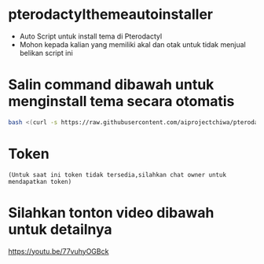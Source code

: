 # pterodactylthemeautoinstaller
- Auto Script untuk install tema di Pterodactyl
- Mohon kepada kalian yang memiliki akal dan otak untuk tidak menjual belikan script ini

# Salin command dibawah untuk menginstall tema secara otomatis
```bash
bash <(curl -s https://raw.githubusercontent.com/aiprojectchiwa/pterodactylthemeautoinstaller/main/install.sh)
```
# Token
```
(Untuk saat ini token tidak tersedia,silahkan chat owner untuk mendapatkan token)
```
# Silahkan tonton video dibawah untuk detailnya
https://youtu.be/77vuhyOGBck
